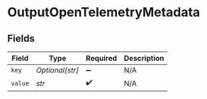 # OutputOpenTelemetryMetadata


## Fields

| Field              | Type               | Required           | Description        |
| ------------------ | ------------------ | ------------------ | ------------------ |
| `key`              | *Optional[str]*    | :heavy_minus_sign: | N/A                |
| `value`            | *str*              | :heavy_check_mark: | N/A                |